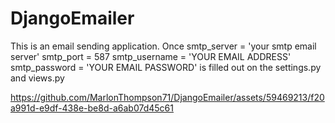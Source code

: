 # DjangoEmailer
This is an email sending application. Once 
            smtp_server = 'your smtp email server'
            smtp_port = 587
            smtp_username = 'YOUR EMAIL ADDRESS'
            smtp_password = 'YOUR EMAIL PASSWORD'
is filled out on the settings.py and views.py

https://github.com/MarlonThompson71/DjangoEmailer/assets/59469213/f20a991d-e9df-438e-be8d-a6ab07d45c61

